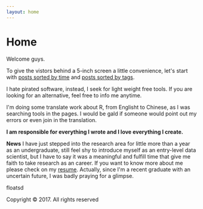 ```yaml
---
layout: home
---
```

# Home

Welcome guys.

To give the vistors behind a 5-inch screen a little convenience, let's start with [posts sorted by time](https://floatsdsds.github.io/posts) and [posts sorted by tags](https://floatsdsds.github.io/tags).

I hate pirated software, instead, I seek for light weight free tools. If you are looking for an alternative, feel free to info me anytime.

I'm doing some translate work about R, from Englisht to Chinese, as I was searching tools in the pages. I would be gald if someone would point out my errors or even join in the translation.

**I am responsible for everything I wrote and I love everything I create.**

**News** I have just stepped into the research area for little more than a year as an undergraduate, still feel shy to introduce myself as an entry-level data scientist, but I have to say it was a meaningful and fulfill time that give me faith to take research as an career. If you want to know more about me please check on my [resume](https://floatsdsds.github.io/floatsd-CV-EN/). Actually, since I'm a recent graduate with an uncertain future, I was badly praying for a glimpse.

floatsd

Copyright © 2017. All rights reserved
